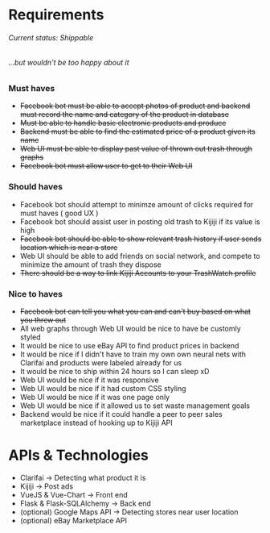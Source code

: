 # Requirements
###### Current status: Shippable
###### ...but wouldn't be too happy about it

### Must haves

* ~~Facebook bot must be able to accept photos of product and backend must record the name and category of the product in database~~
* ~~Must be able to handle basic electronic products and produce~~
* ~~Backend must be able to find the estimated price of a product given its name~~
* ~~Web UI must be able to display past value of thrown out trash through graphs~~
* ~~Facebook bot must allow user to get to their Web UI~~

### Should haves

* Facebook bot should attempt to minimze amount of clicks required for must haves ( good UX )
* Facebook bot should assist user in posting old trash to Kijiji if its value is high
* ~~Facebook bot should be able to show relevant trash history if user sends location which is near a store~~
* Web UI should be able to add friends on social network, and compete to minimize the amount of trash they dispose
* ~~There should be a way to link Kijiji Accounts to your TrashWatch profile~~

### Nice to haves

* ~~Facebook bot can tell you what you can and can't buy based on what you threw out~~
* All web graphs through Web UI would be nice to have be customly styled
* It would be nice to use eBay API to find product prices in backend
* It would be nice if I didn't have to train my own own neural nets with Clarifai and products were labeled already for us
* It would be nice to ship within 24 hours so I can sleep xD
* Web UI would be nice if it was responsive
* Web UI would be nice if it had custom CSS styling
* Web UI would be nice if it was one page only
* Web UI would be nice if it allowed us to set waste management goals 
* Backend would be nice if it could handle a peer to peer sales marketplace instead of hooking up to Kijiji API

# APIs & Technologies

* Clarifai -> Detecting what product it is
* Kijiji -> Post ads 
* VueJS & Vue-Chart -> Front end
* Flask & Flask-SQLAlchemy -> Back end
* (optional) Google Maps API -> Detecting stores near user location
* (optional) eBay Marketplace API

